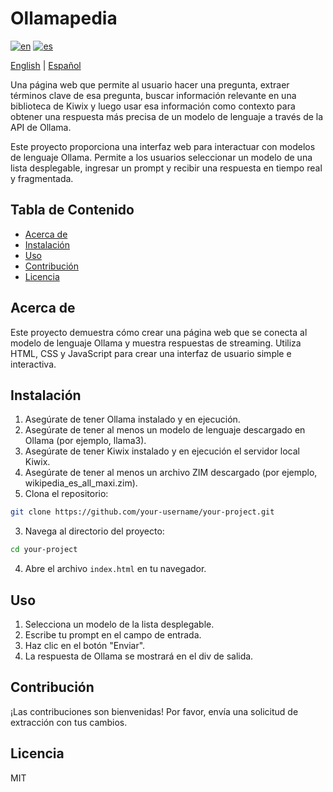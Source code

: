 # Ollamapedia

[![en](https://img.shields.io/badge/lang-en-blue.svg)](README.md)
[![es](https://img.shields.io/badge/lang-es-green.svg)](README_ES.md)

[English](README.md) | [Español](README_ES.md)

Una página web que permite al usuario hacer una pregunta, extraer términos clave de esa pregunta, buscar información relevante en una biblioteca de Kiwix y luego usar esa información como contexto para obtener una respuesta más precisa de un modelo de lenguaje a través de la API de Ollama.

Este proyecto proporciona una interfaz web para interactuar con modelos de lenguaje Ollama. Permite a los usuarios seleccionar un modelo de una lista desplegable, ingresar un prompt y recibir una respuesta en tiempo real y fragmentada.

## Tabla de Contenido

*   [Acerca de](#acerca-de)
*   [Instalación](#instalación)
*   [Uso](#uso)
*   [Contribución](#contribución)
*   [Licencia](#licencia)

## Acerca de

Este proyecto demuestra cómo crear una página web que se conecta al modelo de lenguaje Ollama y muestra respuestas de streaming. Utiliza HTML, CSS y JavaScript para crear una interfaz de usuario simple e interactiva.

## Instalación

1.  Asegúrate de tener Ollama instalado y en ejecución.
2.  Asegúrate de tener al menos un modelo de lenguaje descargado en Ollama (por ejemplo, llama3).
3.  Asegúrate de tener Kiwix instalado y en ejecución el servidor local Kiwix.
4.  Asegúrate de tener al menos un archivo ZIM descargado (por ejemplo, wikipedia_es_all_maxi.zim).
2.  Clona el repositorio:

```bash
git clone https://github.com/your-username/your-project.git
```

3.  Navega al directorio del proyecto:

```bash
cd your-project
```

4.  Abre el archivo `index.html` en tu navegador.

## Uso

1.  Selecciona un modelo de la lista desplegable.
2.  Escribe tu prompt en el campo de entrada.
3.  Haz clic en el botón "Enviar".
4.  La respuesta de Ollama se mostrará en el div de salida.


## Contribución

¡Las contribuciones son bienvenidas! Por favor, envía una solicitud de extracción con tus cambios.

## Licencia

MIT